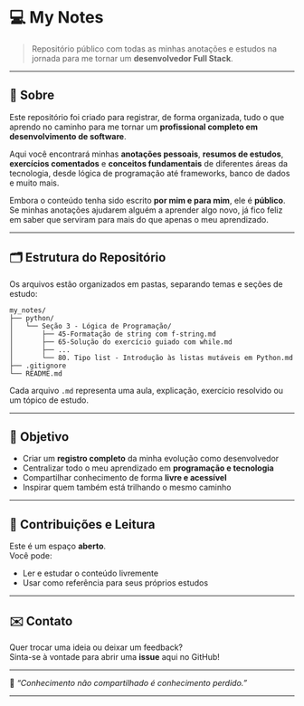 # 💻 My Notes

> Repositório público com todas as minhas anotações e estudos na jornada para me tornar um **desenvolvedor Full Stack**.

---

## 🧠 Sobre

Este repositório foi criado para registrar, de forma organizada, tudo o que aprendo no caminho para me tornar um **profissional completo em desenvolvimento de software**.

Aqui você encontrará minhas **anotações pessoais**, **resumos de estudos**, **exercícios comentados** e **conceitos fundamentais** de diferentes áreas da tecnologia, desde lógica de programação até frameworks, banco de dados e muito mais.

Embora o conteúdo tenha sido escrito **por mim e para mim**, ele é **público**.  
Se minhas anotações ajudarem alguém a aprender algo novo, já fico feliz em saber que serviram para mais do que apenas o meu aprendizado.

---

## 🗂️ Estrutura do Repositório

Os arquivos estão organizados em pastas, separando temas e seções de estudo:

```
my_notes/
├── python/
│   └── Seção 3 - Lógica de Programação/
│       ├── 45-Formatação de string com f-string.md
│       ├── 65-Solução do exercício guiado com while.md
│       ├── ...
│       └── 80. Tipo list - Introdução às listas mutáveis em Python.md
├── .gitignore
└── README.md
```

Cada arquivo `.md` representa uma aula, explicação, exercício resolvido ou um tópico de estudo.

---

## 🚀 Objetivo

- Criar um **registro completo** da minha evolução como desenvolvedor  
- Centralizar todo o meu aprendizado em **programação e tecnologia**  
- Compartilhar conhecimento de forma **livre e acessível**
- Inspirar quem também está trilhando o mesmo caminho

---

## 🤝 Contribuições e Leitura

Este é um espaço **aberto**.  
Você pode:
- Ler e estudar o conteúdo livremente  
- Usar como referência para seus próprios estudos  

---

## ✉️ Contato

Quer trocar uma ideia ou deixar um feedback?  
Sinta-se à vontade para abrir uma **issue** aqui no GitHub!

---

📘 _“Conhecimento não compartilhado é conhecimento perdido.”_

---
